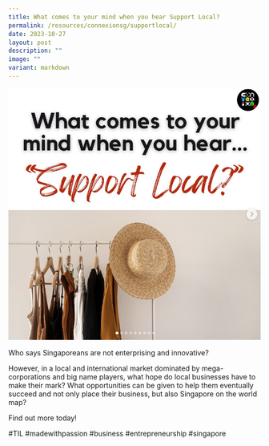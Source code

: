 ```yaml
---
title: What comes to your mind when you hear Support Local?
permalink: /resources/connexionsg/supportlocal/
date: 2023-10-27
layout: post
description: ""
image: ""
variant: markdown
---
```

![](/images/connexionsg/2023/support_local_IG.png)








Who says Singaporeans are not enterprising and innovative?

However, in a local and international market dominated by mega-corporations and big name players, what hope do local businesses have to make their mark? What opportunities can be given to help them eventually succeed and not only place their business, but also Singapore on the world map?

Find out more today!

#TIL #madewithpassion #business #entrepreneurship #singapore